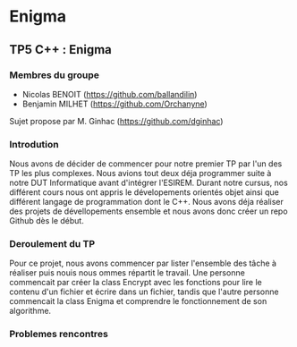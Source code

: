 # Enigma

## TP5 C++ : Enigma

### Membres du groupe

  - Nicolas BENOIT (https://github.com/ballandilin)
  - Benjamin MILHET (https://github.com/Orchanyne)


Sujet propose par M. Ginhac (https://github.com/dginhac)

### Introdution
Nous avons de décider de commencer pour notre premier TP par l'un des TP les plus complexes. Nous avions tout deux déja programmer suite à notre DUT Informatique avant d'intégrer l'ESIREM. Durant notre cursus, nos différent cours nous ont appris le dévelopements orientés objet ainsi que différent langage de programmation dont le C++. Nous avons déja réaliser des projets de dévellopements ensemble et nous avons donc créer un repo Github dès le début. 


### Deroulement du TP
Pour ce projet, nous avons commencer par lister l'ensemble des tâche à réaliser puis nouis nous ommes répartit le travail. Une personne commencait par créer la class Encrypt avec les fonctions pour lire le contenu d'un fichier et écrire dans un fichier, tandis que l'autre personne commencait la class Enigma et comprendre le fonctionnement de son algorithme.


### Problemes rencontres

